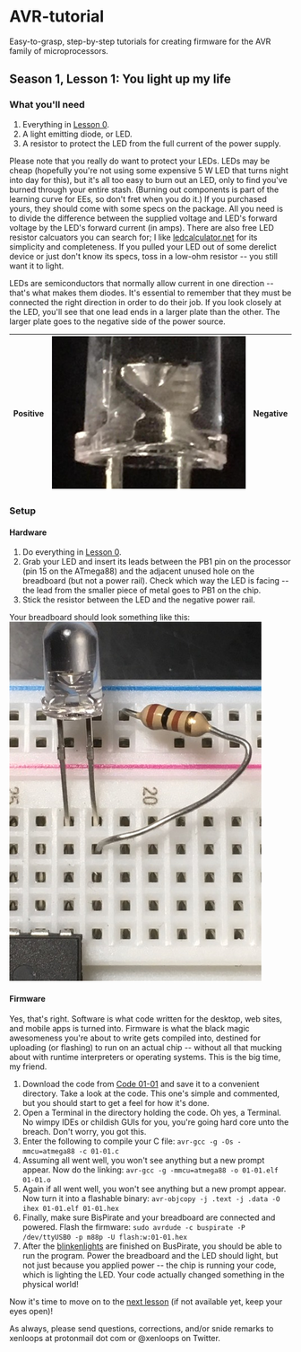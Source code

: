 # AVR-tutorial
Easy-to-grasp, step-by-step tutorials for creating firmware for the AVR family of microprocessors.

## Season 1, Lesson 1: You light up my life

### What you'll need

1. Everything in [Lesson 0](00-00-lab-setup.md).
1. A light emitting diode, or LED.
1. A resistor to protect the LED from the full current of the power supply.

Please note that you really do want to protect your LEDs. LEDs may be cheap (hopefully you're not using some expensive 5 W LED that turns night into day for this), but it's all too easy to burn out an LED, only to find you've burned through your entire stash. (Burning out components is part of the learning curve for EEs, so don't fret when you do it.) If you purchased yours, they should come with some specs on the package. All you need is to divide the difference between the supplied voltage and LED's forward voltage by the LED's forward current (in amps). There are also free LED resistor calcuators you can search for; I like [ledcalculator.net](https://ledcalculator.net) for its simplicity and completeness. If you pulled your LED out of some derelict device or just don't know its specs, toss in a low-ohm resistor -- you still want it to light.

LEDs are semiconductors that normally allow current in one direction -- that's what makes them diodes. It's essential to remember that they must be connected the right direction in order to do their job. If you look closely at the LED, you'll see that one lead ends in a larger plate than the other. The larger plate goes to the negative side of the power source.

|Positive|![LED](images/01-01-LED.jpg)|Negative|
|--|--|--|

### Setup
#### Hardware
1. Do everything in [Lesson 0](00-00-lab-setup.md).
1. Grab your LED and insert its leads between the PB1 pin on the processor (pin 15 on the ATmega88) and the adjacent unused hole on the breadboard (but not a power rail). Check which way the LED is facing -- the lead from the smaller piece of metal goes to PB1 on the chip.
1. Stick the resistor between the LED and the negative power rail. 

Your breadboard should look something like this:
![LED connection closeup](images/01-01-LED-connect.jpg)

#### Firmware
Yes, that's right. Software is what code written for the desktop, web sites, and mobile apps is turned into. Firmware is what the black magic awesomeness you're about to write gets compiled into, destined for uploading (or flashing) to run on an actual chip -- without all that mucking about with runtime interpreters or operating systems. This is the big time, my friend.
1. Download the code from [Code 01-01](code/01-01.c) and save it to a convenient directory. Take a look at the code. This one's simple and commented, but you should start to get a feel for how it's done.
1. Open a Terminal in the directory holding the code. Oh yes, a Terminal. No wimpy IDEs or childish GUIs for you, you're going hard core unto the breach. Don't worry, you got this.
1. Enter the following to compile your C file: 
`avr-gcc -g -Os -mmcu=atmega88 -c 01-01.c`
1. Assuming all went well, you won't see anything but a new prompt appear. Now do the linking:
`avr-gcc -g -mmcu=atmega88 -o 01-01.elf 01-01.o`
1. Again if all went well, you won't see anything but a new prompt appear. Now turn it into a flashable binary:
`avr-objcopy -j .text -j .data -O ihex 01-01.elf 01-01.hex`
1. Finally, make sure BisPirate and your breadboard are connected and powered. Flash the firmware:
`sudo avrdude -c buspirate -P /dev/ttyUSB0 -p m88p -U flash:w:01-01.hex`
1. After the [blinkenlights](https://en.wikipedia.org/wiki/Blinkenlights) are finished on BusPirate, you should be able to run the program. Power the breadboard and the LED should light, but not just because you applied power -- the chip is running your code, which is lighting the LED. Your code actually changed something in the physical world!

Now it's time to move on to the [next lesson](01-02-LED-button.md) (if not available yet, keep your eyes open)!

As always, please send questions, corrections, and/or snide remarks to xenloops at protonmail dot com or @xenloops on Twitter.

